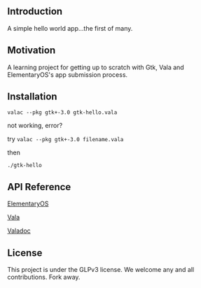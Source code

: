 
## Introduction

A simple hello world app...the first of many. 

## Motivation

A learning project for getting up to scratch with Gtk, Vala and ElementaryOS's app submission process. 

## Installation

`valac --pkg gtk+-3.0 gtk-hello.vala`

not working, error? 

try `valac --pkg gtk+-3.0 filename.vala`

then 

`./gtk-hello`

## API Reference

[ElementaryOS](https://elementary.io/docs/code/getting-started#getting-started)

[Vala](https://wiki.gnome.org/Projects/Vala)

[Valadoc](https://valadoc.org)

## License

This project is under the GLPv3 license. We welcome any and all contributions. Fork away.
